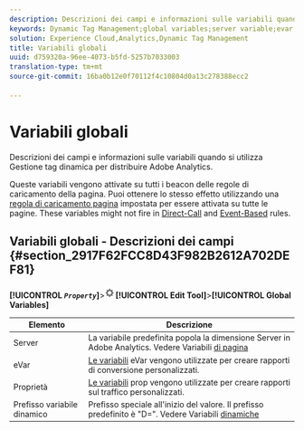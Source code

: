 ```yaml
---
description: Descrizioni dei campi e informazioni sulle variabili quando si utilizza Gestione tag dinamica per distribuire Adobe Analytics.
keywords: Dynamic Tag Management;global variables;server variable;evar;props;dynamic variable prefix;dynamic variable
solution: Experience Cloud,Analytics,Dynamic Tag Management
title: Variabili globali
uuid: d759320a-96ee-4073-b5fd-5257b7033003
translation-type: tm+mt
source-git-commit: 16ba0b12e0f70112f4c10804d0a13c278388ecc2

---
```



# Variabili globali

Descrizioni dei campi e informazioni sulle variabili quando si utilizza Gestione tag dinamica per distribuire Adobe Analytics.

Queste variabili vengono attivate su tutti i beacon delle regole di caricamento della pagina. Puoi ottenere lo stesso effetto utilizzando una [regola di caricamento pagina](/help/implement/c-implement-with-dtm/c-rules/t-rules-page-conditions.md) impostata per essere attivata su tutte le pagine. These variables might not fire in [Direct-Call](/help/implement/c-implement-with-dtm/c-rules/t-rules-direct-conditions.md) and [Event-Based](/help/implement/c-implement-with-dtm/c-rules/t-rules-event-conditions.md) rules.

## Variabili globali - Descrizioni dei campi {#section_2917F62FCC8D43F982B2612A702DEF81}

**[!UICONTROL  *`Property`*]**&gt;![](assets/settings_gear.png)**[!UICONTROL Edit Tool]**&gt;**[!UICONTROL Global Variables]**

| Elemento | Descrizione |
|--- |--- |
| Server | La variabile predefinita popola la dimensione Server in Adobe Analytics. Vedere Variabili [di pagina](/help/implement/js-implementation/c-variables/page-variables.md) |
| eVar | [Le variabili](/help/implement/js-implementation/c-variables/page-variables.md) eVar vengono utilizzate per creare rapporti di conversione personalizzati. |
| Proprietà | [Le variabili](/help/implement/js-implementation/c-variables/page-variables.md) prop vengono utilizzate per creare rapporti sul traffico personalizzati. |
| Prefisso variabile dinamico | Prefisso speciale all'inizio del valore. Il prefisso predefinito è "D=". Vedere Variabili [dinamiche](/help/implement/js-implementation/c-variables/dynvars-overview.md) |
